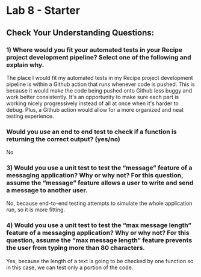 # Lab 8 - Starter

## Check Your Understanding Questions: 

### 1) Where would you fit your automated tests in your Recipe project development pipeline? Select one of the following and explain why.

The place I would fit my automated tests in my Recipe project development pipeline is within a Github action that runs whenever code is pushed. This is because it would make the code being pushed onto Github less buggy and work better consistently. It's an opportunity to make sure each part is working nicely progressively instead of all at once when it's harder to debug. Plus, a Github action would allow for a more organized and neat testing experience.

### Would you use an end to end test to check if a function is returning the correct output? (yes/no)

No

### 3) Would you use a unit test to test the “message” feature of a messaging application? Why or why not? For this question, assume the “message” feature allows a user to write and send a message to another user.

No, because end-to-end testing attempts to simulate the whole application run, so it is more fitting. 

### 4) Would you use a unit test to test the “max message length” feature of a messaging application? Why or why not? For this question, assume the “max message length” feature prevents the user from typing more than 80 characters.

Yes, because the length of a text is going to be checked by one function so in this case, we can test only a portion of the code.